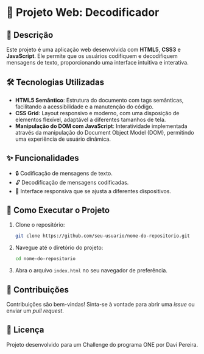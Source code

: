 # 📝 Projeto Web: Decodificador

## 📄 Descrição

Este projeto é uma aplicação web desenvolvida com **HTML5**, **CSS3** e **JavaScript**. Ele permite que os usuários codifiquem e decodifiquem mensagens de texto, proporcionando uma interface intuitiva e interativa.

## 🛠️ Tecnologias Utilizadas

- **HTML5 Semântico**: Estrutura do documento com tags semânticas, facilitando a acessibilidade e a manutenção do código.
- **CSS Grid**: Layout responsivo e moderno, com uma disposição de elementos flexível, adaptável a diferentes tamanhos de tela.
- **Manipulação do DOM com JavaScript**: Interatividade implementada através da manipulação do Document Object Model (DOM), permitindo uma experiência de usuário dinâmica.

## ✨ Funcionalidades

- 🔒 Codificação de mensagens de texto.
- 🔓 Decodificação de mensagens codificadas.
- 📱 Interface responsiva que se ajusta a diferentes dispositivos.

## 🚀 Como Executar o Projeto

1. Clone o repositório:
    ```bash
    git clone https://github.com/seu-usuario/nome-do-repositorio.git
    ```
2. Navegue até o diretório do projeto:
    ```bash
    cd nome-do-repositorio
    ```
3. Abra o arquivo `index.html` no seu navegador de preferência.

## 🤝 Contribuições

Contribuições são bem-vindas! Sinta-se à vontade para abrir uma *issue* ou enviar um *pull request*.

## 📜 Licença

Projeto desenvolvido para um Challenge do programa ONE por Davi Pereira.

